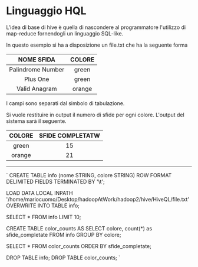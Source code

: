 # Linguaggio HQL


L'idea di base di hive è quella di nascondere al programmatore l'utilizzo di map-reduce fornendogli un linguaggio SQL-like.

In questo esempio si ha a disposizione un file.txt che ha la seguente forma
 

| NOME SFIDA | COLORE
| :---: | :---: |
| Palindrome Number | green
| Plus One | green
| Valid Anagram | orange

I campi sono separati dal simbolo di tabulazione.


Si vuole restituire in output il numero di sfide per ogni colore.
L'output del sistema sarà il seguente.

| COLORE | SFIDE COMPLETATW
| :---: | :---: |
| green | 15
| orange | 21

--- 

`
CREATE TABLE info (nome STRING, colore STRING)
ROW FORMAT DELIMITED
FIELDS TERMINATED BY '\t';

LOAD DATA LOCAL INPATH '/home/mariocuomo/Desktop/hadoopAtWork/hadoop2/hive/HiveQL/file.txt'
OVERWRITE INTO TABLE info;

SELECT * FROM info LIMIT 10;

CREATE TABLE color_counts AS
SELECT colore, count(*) as sfide_completate
FROM info
GROUP BY colore;


SELECT * FROM color_counts ORDER BY sfide_completate;

DROP TABLE info;
DROP TABLE color_counts;
`
